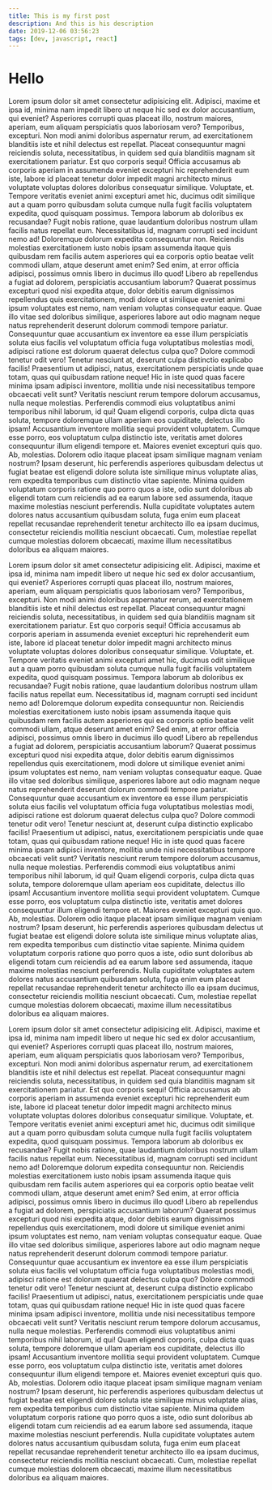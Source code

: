```yaml
---
title: This is my first post
description: And this is his description
date: 2019-12-06 03:56:23
tags: [dev, javascript, react]
---
```


# Hello

Lorem ipsum dolor sit amet consectetur adipisicing elit. Adipisci, maxime et ipsa id, minima nam impedit libero ut neque hic sed ex dolor accusantium, qui eveniet? Asperiores corrupti quas placeat illo, nostrum maiores, aperiam, eum aliquam perspiciatis quos laboriosam vero? Temporibus, excepturi. Non modi animi doloribus aspernatur rerum, ad exercitationem blanditiis iste et nihil delectus est repellat. Placeat consequuntur magni reiciendis soluta, necessitatibus, in quidem sed quia blanditiis magnam sit exercitationem pariatur. Est quo corporis sequi! Officia accusamus ab corporis aperiam in assumenda eveniet excepturi hic reprehenderit eum iste, labore id placeat tenetur dolor impedit magni architecto minus voluptate voluptas dolores doloribus consequatur similique. Voluptate, et. Tempore veritatis eveniet animi excepturi amet hic, ducimus odit similique aut a quam porro quibusdam soluta cumque nulla fugit facilis voluptatem expedita, quod quisquam possimus. Tempora laborum ab doloribus ex recusandae? Fugit nobis ratione, quae laudantium doloribus nostrum ullam facilis natus repellat eum. Necessitatibus id, magnam corrupti sed incidunt nemo ad! Doloremque dolorum expedita consequuntur non. Reiciendis molestias exercitationem iusto nobis ipsam assumenda itaque quis quibusdam rem facilis autem asperiores qui ea corporis optio beatae velit commodi ullam, atque deserunt amet enim? Sed enim, at error officia adipisci, possimus omnis libero in ducimus illo quod! Libero ab repellendus a fugiat ad dolorem, perspiciatis accusantium laborum? Quaerat possimus excepturi quod nisi expedita atque, dolor debitis earum dignissimos repellendus quis exercitationem, modi dolore ut similique eveniet animi ipsum voluptates est nemo, nam veniam voluptas consequatur eaque. Quae illo vitae sed doloribus similique, asperiores labore aut odio magnam neque natus reprehenderit deserunt dolorum commodi tempore pariatur. Consequuntur quae accusantium ex inventore ea esse illum perspiciatis soluta eius facilis vel voluptatum officia fuga voluptatibus molestias modi, adipisci ratione est dolorum quaerat delectus culpa quo? Dolore commodi tenetur odit vero! Tenetur nesciunt at, deserunt culpa distinctio explicabo facilis! Praesentium ut adipisci, natus, exercitationem perspiciatis unde quae totam, quas qui quibusdam ratione neque! Hic in iste quod quas facere minima ipsam adipisci inventore, mollitia unde nisi necessitatibus tempore obcaecati velit sunt? Veritatis nesciunt rerum tempore dolorum accusamus, nulla neque molestias. Perferendis commodi eius voluptatibus animi temporibus nihil laborum, id qui! Quam eligendi corporis, culpa dicta quas soluta, tempore doloremque ullam aperiam eos cupiditate, delectus illo ipsam! Accusantium inventore mollitia sequi provident voluptatem. Cumque esse porro, eos voluptatum culpa distinctio iste, veritatis amet dolores consequuntur illum eligendi tempore et. Maiores eveniet excepturi quis quo. Ab, molestias. Dolorem odio itaque placeat ipsam similique magnam veniam nostrum? Ipsam deserunt, hic perferendis asperiores quibusdam delectus ut fugiat beatae est eligendi dolore soluta iste similique minus voluptate alias, rem expedita temporibus cum distinctio vitae sapiente. Minima quidem voluptatum corporis ratione quo porro quos a iste, odio sunt doloribus ab eligendi totam cum reiciendis ad ea earum labore sed assumenda, itaque maxime molestias nesciunt perferendis. Nulla cupiditate voluptates autem dolores natus accusantium quibusdam soluta, fuga enim eum placeat repellat recusandae reprehenderit tenetur architecto illo ea ipsam ducimus, consectetur reiciendis mollitia nesciunt obcaecati. Cum, molestiae repellat cumque molestias dolorem obcaecati, maxime illum necessitatibus doloribus ea aliquam maiores.

Lorem ipsum dolor sit amet consectetur adipisicing elit. Adipisci, maxime et ipsa id, minima nam impedit libero ut neque hic sed ex dolor accusantium, qui eveniet? Asperiores corrupti quas placeat illo, nostrum maiores, aperiam, eum aliquam perspiciatis quos laboriosam vero? Temporibus, excepturi. Non modi animi doloribus aspernatur rerum, ad exercitationem blanditiis iste et nihil delectus est repellat. Placeat consequuntur magni reiciendis soluta, necessitatibus, in quidem sed quia blanditiis magnam sit exercitationem pariatur. Est quo corporis sequi! Officia accusamus ab corporis aperiam in assumenda eveniet excepturi hic reprehenderit eum iste, labore id placeat tenetur dolor impedit magni architecto minus voluptate voluptas dolores doloribus consequatur similique. Voluptate, et. Tempore veritatis eveniet animi excepturi amet hic, ducimus odit similique aut a quam porro quibusdam soluta cumque nulla fugit facilis voluptatem expedita, quod quisquam possimus. Tempora laborum ab doloribus ex recusandae? Fugit nobis ratione, quae laudantium doloribus nostrum ullam facilis natus repellat eum. Necessitatibus id, magnam corrupti sed incidunt nemo ad! Doloremque dolorum expedita consequuntur non. Reiciendis molestias exercitationem iusto nobis ipsam assumenda itaque quis quibusdam rem facilis autem asperiores qui ea corporis optio beatae velit commodi ullam, atque deserunt amet enim? Sed enim, at error officia adipisci, possimus omnis libero in ducimus illo quod! Libero ab repellendus a fugiat ad dolorem, perspiciatis accusantium laborum? Quaerat possimus excepturi quod nisi expedita atque, dolor debitis earum dignissimos repellendus quis exercitationem, modi dolore ut similique eveniet animi ipsum voluptates est nemo, nam veniam voluptas consequatur eaque. Quae illo vitae sed doloribus similique, asperiores labore aut odio magnam neque natus reprehenderit deserunt dolorum commodi tempore pariatur. Consequuntur quae accusantium ex inventore ea esse illum perspiciatis soluta eius facilis vel voluptatum officia fuga voluptatibus molestias modi, adipisci ratione est dolorum quaerat delectus culpa quo? Dolore commodi tenetur odit vero! Tenetur nesciunt at, deserunt culpa distinctio explicabo facilis! Praesentium ut adipisci, natus, exercitationem perspiciatis unde quae totam, quas qui quibusdam ratione neque! Hic in iste quod quas facere minima ipsam adipisci inventore, mollitia unde nisi necessitatibus tempore obcaecati velit sunt? Veritatis nesciunt rerum tempore dolorum accusamus, nulla neque molestias. Perferendis commodi eius voluptatibus animi temporibus nihil laborum, id qui! Quam eligendi corporis, culpa dicta quas soluta, tempore doloremque ullam aperiam eos cupiditate, delectus illo ipsam! Accusantium inventore mollitia sequi provident voluptatem. Cumque esse porro, eos voluptatum culpa distinctio iste, veritatis amet dolores consequuntur illum eligendi tempore et. Maiores eveniet excepturi quis quo. Ab, molestias. Dolorem odio itaque placeat ipsam similique magnam veniam nostrum? Ipsam deserunt, hic perferendis asperiores quibusdam delectus ut fugiat beatae est eligendi dolore soluta iste similique minus voluptate alias, rem expedita temporibus cum distinctio vitae sapiente. Minima quidem voluptatum corporis ratione quo porro quos a iste, odio sunt doloribus ab eligendi totam cum reiciendis ad ea earum labore sed assumenda, itaque maxime molestias nesciunt perferendis. Nulla cupiditate voluptates autem dolores natus accusantium quibusdam soluta, fuga enim eum placeat repellat recusandae reprehenderit tenetur architecto illo ea ipsam ducimus, consectetur reiciendis mollitia nesciunt obcaecati. Cum, molestiae repellat cumque molestias dolorem obcaecati, maxime illum necessitatibus doloribus ea aliquam maiores.

Lorem ipsum dolor sit amet consectetur adipisicing elit. Adipisci, maxime et ipsa id, minima nam impedit libero ut neque hic sed ex dolor accusantium, qui eveniet? Asperiores corrupti quas placeat illo, nostrum maiores, aperiam, eum aliquam perspiciatis quos laboriosam vero? Temporibus, excepturi. Non modi animi doloribus aspernatur rerum, ad exercitationem blanditiis iste et nihil delectus est repellat. Placeat consequuntur magni reiciendis soluta, necessitatibus, in quidem sed quia blanditiis magnam sit exercitationem pariatur. Est quo corporis sequi! Officia accusamus ab corporis aperiam in assumenda eveniet excepturi hic reprehenderit eum iste, labore id placeat tenetur dolor impedit magni architecto minus voluptate voluptas dolores doloribus consequatur similique. Voluptate, et. Tempore veritatis eveniet animi excepturi amet hic, ducimus odit similique aut a quam porro quibusdam soluta cumque nulla fugit facilis voluptatem expedita, quod quisquam possimus. Tempora laborum ab doloribus ex recusandae? Fugit nobis ratione, quae laudantium doloribus nostrum ullam facilis natus repellat eum. Necessitatibus id, magnam corrupti sed incidunt nemo ad! Doloremque dolorum expedita consequuntur non. Reiciendis molestias exercitationem iusto nobis ipsam assumenda itaque quis quibusdam rem facilis autem asperiores qui ea corporis optio beatae velit commodi ullam, atque deserunt amet enim? Sed enim, at error officia adipisci, possimus omnis libero in ducimus illo quod! Libero ab repellendus a fugiat ad dolorem, perspiciatis accusantium laborum? Quaerat possimus excepturi quod nisi expedita atque, dolor debitis earum dignissimos repellendus quis exercitationem, modi dolore ut similique eveniet animi ipsum voluptates est nemo, nam veniam voluptas consequatur eaque. Quae illo vitae sed doloribus similique, asperiores labore aut odio magnam neque natus reprehenderit deserunt dolorum commodi tempore pariatur. Consequuntur quae accusantium ex inventore ea esse illum perspiciatis soluta eius facilis vel voluptatum officia fuga voluptatibus molestias modi, adipisci ratione est dolorum quaerat delectus culpa quo? Dolore commodi tenetur odit vero! Tenetur nesciunt at, deserunt culpa distinctio explicabo facilis! Praesentium ut adipisci, natus, exercitationem perspiciatis unde quae totam, quas qui quibusdam ratione neque! Hic in iste quod quas facere minima ipsam adipisci inventore, mollitia unde nisi necessitatibus tempore obcaecati velit sunt? Veritatis nesciunt rerum tempore dolorum accusamus, nulla neque molestias. Perferendis commodi eius voluptatibus animi temporibus nihil laborum, id qui! Quam eligendi corporis, culpa dicta quas soluta, tempore doloremque ullam aperiam eos cupiditate, delectus illo ipsam! Accusantium inventore mollitia sequi provident voluptatem. Cumque esse porro, eos voluptatum culpa distinctio iste, veritatis amet dolores consequuntur illum eligendi tempore et. Maiores eveniet excepturi quis quo. Ab, molestias. Dolorem odio itaque placeat ipsam similique magnam veniam nostrum? Ipsam deserunt, hic perferendis asperiores quibusdam delectus ut fugiat beatae est eligendi dolore soluta iste similique minus voluptate alias, rem expedita temporibus cum distinctio vitae sapiente. Minima quidem voluptatum corporis ratione quo porro quos a iste, odio sunt doloribus ab eligendi totam cum reiciendis ad ea earum labore sed assumenda, itaque maxime molestias nesciunt perferendis. Nulla cupiditate voluptates autem dolores natus accusantium quibusdam soluta, fuga enim eum placeat repellat recusandae reprehenderit tenetur architecto illo ea ipsam ducimus, consectetur reiciendis mollitia nesciunt obcaecati. Cum, molestiae repellat cumque molestias dolorem obcaecati, maxime illum necessitatibus doloribus ea aliquam maiores.
